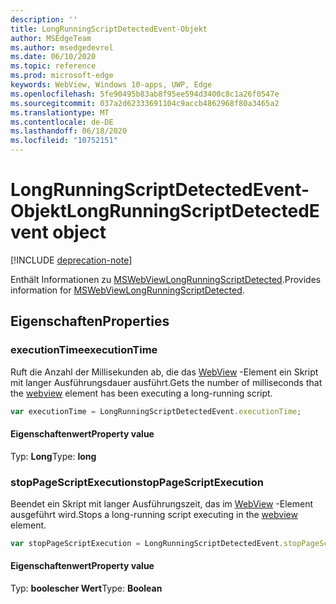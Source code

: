 ```yaml
---
description: ''
title: LongRunningScriptDetectedEvent-Objekt
author: MSEdgeTeam
ms.author: msedgedevrel
ms.date: 06/10/2020
ms.topic: reference
ms.prod: microsoft-edge
keywords: WebView, Windows 10-apps, UWP, Edge
ms.openlocfilehash: 5fe90495b83ab8f95ee594d3400c8c1a26f0547e
ms.sourcegitcommit: 037a2d62333691104c9accb4862968f80a3465a2
ms.translationtype: MT
ms.contentlocale: de-DE
ms.lasthandoff: 06/18/2020
ms.locfileid: "10752151"
---
```

# <span data-ttu-id="39e34-103">LongRunningScriptDetectedEvent-Objekt</span><span class="sxs-lookup"><span data-stu-id="39e34-103">LongRunningScriptDetectedEvent object</span></span>  

[!INCLUDE [deprecation-note](../includes/deprecation-note.md)]  

<span data-ttu-id="39e34-104">Enthält Informationen zu [MSWebViewLongRunningScriptDetected](../webview.md#mswebviewlongrunningscriptdetected).</span><span class="sxs-lookup"><span data-stu-id="39e34-104">Provides information for [MSWebViewLongRunningScriptDetected](../webview.md#mswebviewlongrunningscriptdetected).</span></span>  

## <span data-ttu-id="39e34-105">Eigenschaften</span><span class="sxs-lookup"><span data-stu-id="39e34-105">Properties</span></span>  

### <span data-ttu-id="39e34-106">executionTime</span><span class="sxs-lookup"><span data-stu-id="39e34-106">executionTime</span></span>  

<span data-ttu-id="39e34-107">Ruft die Anzahl der Millisekunden ab, die das [WebView](../webview.md) -Element ein Skript mit langer Ausführungsdauer ausführt.</span><span class="sxs-lookup"><span data-stu-id="39e34-107">Gets the number of milliseconds that the [webview](../webview.md) element has been executing a long-running script.</span></span>  

```javascript
var executionTime = LongRunningScriptDetectedEvent.executionTime;
```  

#### <span data-ttu-id="39e34-108">Eigenschaftenwert</span><span class="sxs-lookup"><span data-stu-id="39e34-108">Property value</span></span>  

<span data-ttu-id="39e34-109">Typ: **Long**</span><span class="sxs-lookup"><span data-stu-id="39e34-109">Type: **long**</span></span>  

### <span data-ttu-id="39e34-110">stopPageScriptExecution</span><span class="sxs-lookup"><span data-stu-id="39e34-110">stopPageScriptExecution</span></span>  

<span data-ttu-id="39e34-111">Beendet ein Skript mit langer Ausführungszeit, das im [WebView](../webview.md) -Element ausgeführt wird.</span><span class="sxs-lookup"><span data-stu-id="39e34-111">Stops a long-running script executing in the [webview](../webview.md) element.</span></span>  

```javascript
var stopPageScriptExecution = LongRunningScriptDetectedEvent.stopPageScriptExecution;
```  

#### <span data-ttu-id="39e34-112">Eigenschaftenwert</span><span class="sxs-lookup"><span data-stu-id="39e34-112">Property value</span></span>  

<span data-ttu-id="39e34-113">Typ: **boolescher Wert**</span><span class="sxs-lookup"><span data-stu-id="39e34-113">Type: **Boolean**</span></span>  
